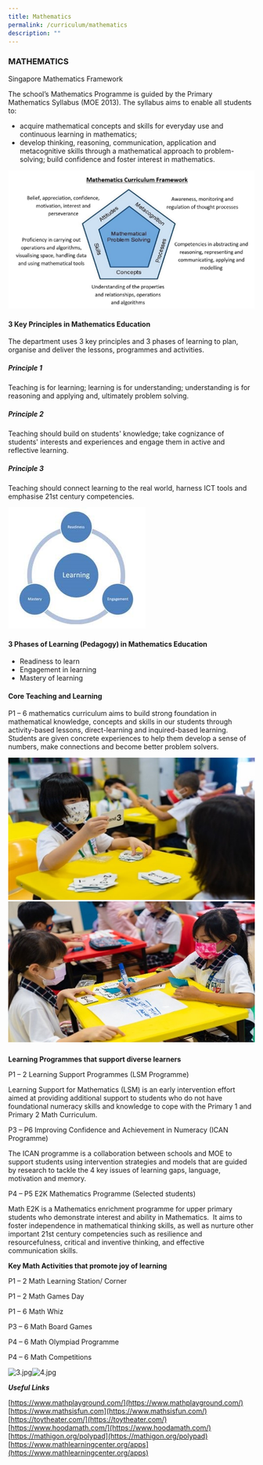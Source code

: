 ```yaml
---
title: Mathematics
permalink: /curriculum/mathematics
description: ""
---
```

### MATHEMATICS

Singapore Mathematics Framework  

The school’s Mathematics Programme is guided by the Primary Mathematics Syllabus (MOE 2013). The syllabus aims to enable all students to: 

*   acquire mathematical concepts and skills for everyday use and continuous learning in mathematics;
*   develop thinking, reasoning, communication, application and metacognitive skills through a mathematical approach to problem-solving; build confidence and foster interest in mathematics.

![](/images/5%20(7).jpg) 

#### 3 Key Principles in Mathematics Education

The department uses 3 key principles and 3 phases of learning to plan, organise and deliver the lessons, programmes and activities.

##### Principle 1

Teaching is for learning; learning is for understanding; understanding is for reasoning and applying and, ultimately problem solving.

##### Principle 2

Teaching should build on students' knowledge; take cognizance of students' interests and experiences and engage them in active and reflective learning.

##### Principle 3

Teaching should connect learning to the real world, harness ICT tools and emphasise 21st century competencies.

![](/images/2%20(13).jpg)

#### 3 Phases of Learning (Pedagogy) in Mathematics Education  

*   Readiness to learn
*   Engagement in learning
*   Mastery of learning

#### Core Teaching and Learning

P1 – 6 mathematics curriculum aims to build strong foundation in mathematical knowledge, concepts and skills in our students through activity-based lessons, direct-learning and inquired-based learning.  Students are given concrete experiences to help them develop a sense of numbers, make connections and become better problem solvers.  

<img src="/images/1%20(11).jpg"/>
  
<img src="/images/2%20(12).jpg"/>
  

###   

###   

###   

###   

###   

###   

**Learning Programmes that support diverse learners** 

P1 – 2 Learning Support Programmes (LSM Programme)

Learning Support for Mathematics (LSM) is an early intervention effort aimed at providing additional support to students who do not have foundational numeracy skills and knowledge to cope with the Primary 1 and Primary 2 Math Curriculum. 

P3 – P6 Improving Confidence and Achievement in Numeracy (ICAN Programme)

The ICAN programme is a collaboration between schools and MOE to support students using intervention strategies and models that are guided by research to tackle the 4 key issues of learning gaps, language, motivation and memory.

P4 – P5 E2K Mathematics Programme (Selected students)

Math E2K is a Mathematics enrichment programme for upper primary students who demonstrate interest and ability in Mathematics.  It aims to foster independence in mathematical thinking skills, as well as nurture other important 21st century competencies such as resilience and resourcefulness, critical and inventive thinking, and effective communication skills.

  

**Key Math Activities that promote joy of learning**   

P1 – 2 Math Learning Station/ Corner

P1 – 2 Math Games Day

P1 – 6 Math Whiz   

P3 – 6 Math Board Games

P4 – 6 Math Olympiad Programme

P4 – 6 Math Competitions

![3.jpg](https://bendemeerpri-moe-edu-sg-admin.cwp.sg/qql/slot/u939/2022%20Matters/Website%20Updates%202022/April%202022/maths/3.jpg)![4.jpg](https://bendemeerpri-moe-edu-sg-admin.cwp.sg/qql/slot/u939/2022%20Matters/Website%20Updates%202022/April%202022/maths/4.jpg)  

  

**_Useful Links_**  

[](https://www.mathplayground.com/)[https://www.mathplayground.com/](https://www.mathplayground.com/)  
[](https://www.mathsisfun.com/)[https://www.mathsisfun.com](https://www.mathsisfun.com/)  
[](https://toytheater.com/)[https://toytheater.com/](https://toytheater.com/)  
[](https://www.hoodamath.com/)[https://www.hoodamath.com/](https://www.hoodamath.com/)  
[](https://mathigon.org/polypad)[https://mathigon.org/polypad](https://mathigon.org/polypad)  
[](https://www.mathlearningcenter.org/apps)[https://www.mathlearningcenter.org/apps](https://www.mathlearningcenter.org/apps)